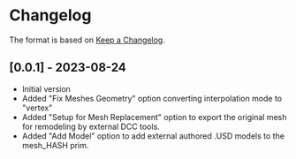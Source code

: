 # Changelog

The format is based on [Keep a Changelog](https://keepachangelog.com/en/1.0.0/).


## [0.0.1] - 2023-08-24
- Initial version
- Added "Fix Meshes Geometry" option converting interpolation mode to "vertex"
- Added "Setup for Mesh Replacement" option to export the original mesh for remodeling by external DCC tools.
- Added "Add Model" option to add external authored .USD models to the mesh_HASH prim.
